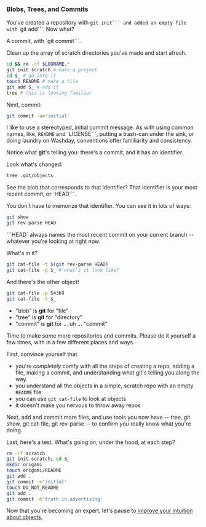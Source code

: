### Blobs, Trees, and Commits

You've created a repository with `git init```
and added an empty file with `git add```.
Now what?

A commit, with `git commit```.

Clean up the array of scratch directories you've made
and start afresh.

```bash
cd && rm -rf $LOGNAME.*
git init scratch # make a project
cd $_ # go into it
touch README # make a file
git add $_ # add it
tree # this is looking familiar
```

Next, commit:

```bash
git commit -am'initial'
```

I like to use a stereotyped, initial commit message.
As with using common names, like, `README` and `LICENSE```,
putting a trash-can under the sink,
or doing laundry on Washday,
conventions offer familiarity and consistency.

Notice what **git**'s telling you:
there's a commit, and it has an identifier.

Look what's changed:
```bash
tree .git/objects
```

See the blob that corresponds to that identifier?
That identifier is your most recent commit,
or `HEAD```.

You don't have to memorize that identifier.
You can see it in lots of ways:
```bash
git show
git rev-parse HEAD
```

```HEAD` always names the most recent commit on your current branch --
whatever you're looking at right now.

What's in it?

```bash
git cat-file -t $(git rev-parse HEAD)
git cat-file -p $_ # what's it look like?
```

And there's the other object!

```bash
git cat-file -p 543b9
git cat-file -t $_
```

- "blob" is **git** for "file"
- "tree" is **git** for "directory"
- "commit" is **git** for ... uh ... "commit"

Time to make some more repositories and commits.
Please do it yourself a few times, with in a few different places and ways.

First, convince yourself that

- you're *completely* comfy with all the steps of creating a repo,
adding a file, making a commit,
and understanding what git's telling you along the way.
- you understand all the objects in a simple, scratch repo
with an empty `README` file.
- you can use `git cat-file` to look at objects
- it doesn't make you nervous to throw away repos

Next, add and commit more files, and use tools
you now have --
tree, git show, git cat-file, git rev-parse --
to confirm you really know what you're doing.

Last, here's a test. What's going on, under the hood,
at each step?

```bash
rm -rf scratch
git init scratch; cd $_
mkdir origami
touch origami/README
git add .
git commit -m'initial'
touch DO_NOT_README
git add .
git commit -m'truth in advertising'
```

Now that you're becoming an expert,
let's pause to [improve your intuition about objects.](https://github.com/jsh/git-internals/blob/new-course/repos/object-intuition.md)
